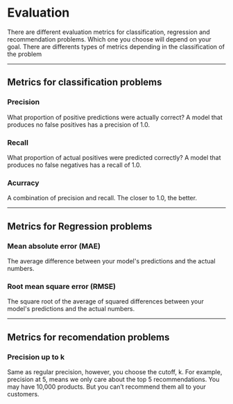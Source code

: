 # Evaluation

There are different evaluation metrics for classification, regression and recommendation problems. Which one you choose will depend on your goal. There are differents types of metrics depending in the classification of the problem

---

## Metrics for classification problems

### Precision 

What proportion of positive predictions were actually correct? A model that produces no false positives has a precision of 1.0.

### Recall 

What proportion of actual positives were predicted correctly? A model that produces no false negatives has a recall of 1.0.

### Acurracy

A combination of precision and recall. The closer to 1.0, the better.

---

## Metrics for Regression problems

### Mean absolute error (MAE)

The average difference between your model's predictions and the actual numbers.

### Root mean square error (RMSE) 

The square root of the average of squared differences between your model's predictions and the actual numbers.

--- 

## Metrics for recomendation problems

### Precision up to k 

Same as regular precision, however, you choose the cutoff, k. For example, precision at 5, means we only care about the top 5 recommendations. You may have 10,000 products. But you can’t recommend them all to your customers.




